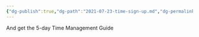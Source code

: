 ```yaml
---
{"dg-publish":true,"dg-path":"2021-07-23-time-sign-up.md","dg-permalink":"time-sign-up","permalink":"/time-sign-up/","title":"Sign up for the Newsletter","noteIcon":"","created":"","updated":"2023-08-15T22:23:10.000-04:00"}
---
```



And get the 5-day Time Management Guide

<div class="ml-embedded" data-form="O2aCT0"></div>

<div class="ml-form-embed"
  data-account="3858341:r6o9h5i8l8"
  data-form="5633608:m7n3u2">
</div>